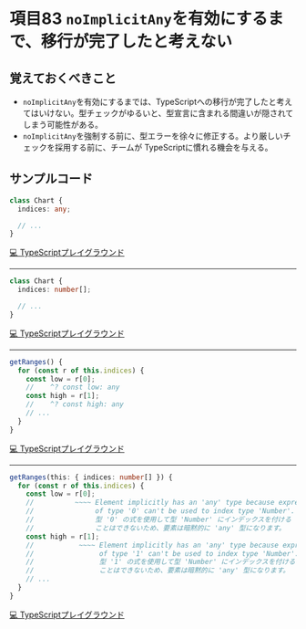 # 項目83  `noImplicitAny`を有効にするまで、移行が完了したと考えない

## 覚えておくべきこと

* `noImplicitAny`を有効にするまでは、TypeScriptへの移行が完了したと考えてはいけない。型チェックがゆるいと、型宣言に含まれる間違いが隠されてしまう可能性がある。
* `noImplicitAny`を強制する前に、型エラーを徐々に修正する。より厳しいチェックを採用する前に、チームが TypeScriptに慣れる機会を与える。

## サンプルコード

```ts
class Chart {
  indices: any;

  // ...
}
```

[💻 TypeScriptプレイグラウンド](https://www.typescriptlang.org/ja/play/?ts=5.8.2#code/MYGwhgzhAEDCAWYBOAXaBvAUNaBLAdgCa7ACmEAXNGPgJ4Dcm20A9C9AHReYC+QA)

----

```ts
class Chart {
  indices: number[];

  // ...
}
```

[💻 TypeScriptプレイグラウンド](https://www.typescriptlang.org/ja/play/?ts=5.8.2#code/MYGwhgzhAEDCAWYBOAXaBvAUNaBLAdgCa7ACmEAXNPgK4C2ARqUgNoC6A3JttAPS-QAdMMwBfIA)

----

```ts
getRanges() {
  for (const r of this.indices) {
    const low = r[0];
    //    ^? const low: any
    const high = r[1];
    //    ^? const high: any
    // ...
  }
}
```

[💻 TypeScriptプレイグラウンド](https://www.typescriptlang.org/ja/play/?ts=5.8.2#code/OYUwLgSghgdqDOAKAlAAgN4ChWoGYHsAnVRAY3xnjFWP11TAAsBLeAOmZgBNnSR40WHDnKVqAG3wB3VAF4aAbQAMAXQDc2YQHotw1AD0A-KlFVUkqQC5UsAJ6aRFMy2CM5igIzqHqHXqMmTtQujNZ2Pn5sUZoAvpgxQA)

----

```ts
getRanges(this: { indices: number[] }) {
  for (const r of this.indices) {
    const low = r[0];
    //          ~~~~ Element implicitly has an 'any' type because expression 
    //               of type '0' can't be used to index type 'Number'.
    //               型 '0' の式を使用して型 'Number' にインデックスを付ける
    //               ことはできないため、要素は暗黙的に 'any' 型になります。
    const high = r[1];
    //           ~~~~ Element implicitly has an 'any' type because expression 
    //                of type '1' can't be used to index type 'Number'.
    //                型 '1' の式を使用して型 'Number' にインデックスを付ける
    //                ことはできないため、要素は暗黙的に 'any' 型になります。
    // ...
  }
}
```

[💻 TypeScriptプレイグラウンド](https://www.typescriptlang.org/ja/play/?ts=5.8.2#code/OYUwLgSghgdqDOAKMALAlvAXAAgN7bRgBM0BjELbGAVwFsAjEAJwG0BdbAXwEo8AobNgBmAeybZEpETHhhs4kUOyoMAOkIly8XrgGDsUmXIA2IgO7YAvPJYAGNgG49ggPQv9H-QD8fX7AFFjEFoQGDk0WgAHYzI0MGMAT2wUKHhsWGwAclgEzOUEyJBsRlIoangikAAPSKYKeDRpbGdsN092j0V8wqzbPNKYTLlGbHKQImURAmJq7qLMgDk6RiZM1Ra2jo7AaPVevMA7BkB4fUAkhkB-eUAKV0B1BkAzBl3F5eY8wGsGQBKGQGeGQHGGQGGGQHqGQE6GY6ADblAIoMgGiGDbuLbtQDKDIALBkA9gyAcwZALIMgCsGQAiDIB9BkAgQyAQAZAIGRgAJfeGAdLNAJt5gBC3J5ZHJ5bZPVGAKIZAH4MgE0GQBADC1DLJkmhgCgrDYAIyOCFQwS+PyBYKhcJRGKkOKJZKpdIwGkwXJzYogUpjbDVWr1RrqsXizxdMAFeZC-qwIY60YVCZgKYaWZWnr3BiPdYeTbm-R3W3YI5nK63LJLH2rbCvT6-AEg8H+yGBwRwpForF4omkynU7KaukMlkcsWqSt6Th8ThAA)

